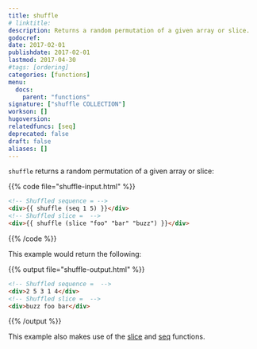```yaml
---
title: shuffle
# linktitle:
description: Returns a random permutation of a given array or slice.
godocref:
date: 2017-02-01
publishdate: 2017-02-01
lastmod: 2017-04-30
#tags: [ordering]
categories: [functions]
menu:
  docs:
    parent: "functions"
signature: ["shuffle COLLECTION"]
workson: []
hugoversion:
relatedfuncs: [seq]
deprecated: false
draft: false
aliases: []
---
```


`shuffle` returns a random permutation of a given array or slice:

{{% code file="shuffle-input.html" %}}
```html
<!-- Shuffled sequence = -->
<div>{{ shuffle (seq 1 5) }}</div>
<!-- Shuffled slice =  -->
<div>{{ shuffle (slice "foo" "bar" "buzz") }}</div>
```
{{% /code %}}

This example would return the following:

{{% output file="shuffle-output.html" %}}
```html
<!-- Shuffled sequence =  -->
<div>2 5 3 1 4</div>
<!-- Shuffled slice =  -->
<div>buzz foo bar</div>
```
{{% /output %}}

This example also makes use of the [slice](/functions/slice/) and [seq](/functions/seq/) functions.
